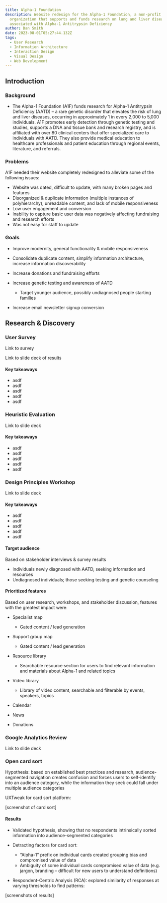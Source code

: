 ```yaml
---
title: Alpha-1 Foundation
description: Website redesign for the Alpha-1 Foundation, a non-profit
  organization that supports and funds research on lung and liver diseases
  associated with Alpha-1 Antitrypsin Deficiency
author: Dan Smith
date: 2023-08-01T05:27:44.132Z
tags:
  - User Research
  - Information Architecture
  - Interaction Design
  - Visual Design
  - Web Development
---
```

## Introduction

### Background

* The Alpha-1 Foundation (A1F) funds research for Alpha-1 Antitrypsin Deficiency (AATD) – a rare genetic disorder that elevates the risk of lung and liver diseases, occurring in approximately 1 in every 2,000 to 5,000 individuals. A1F promotes early detection through genetic testing and studies, supports a DNA and tissue bank and research registry, and is affiliated with over 80 clinical centers that offer specialized care to individuals with AATD. They also provide medical education to healthcare professionals and patient education through regional events, literature, and referrals.

### Problems

A1F needed their website completely redesigned to alleviate some of the following issues:

* Website was dated, difficult to update, with many broken pages and features
* Disorganized & duplicate information (multiple instances of polyhierarchy), unreadable content, and lack of mobile responsiveness
* Low user engagement and conversion
* Inability to capture basic user data was negatively affecting fundraising and research efforts
* Was not easy for staff to update

### Goals

* Improve modernity, general functionality & mobile responsiveness
* Consolidate duplicate content, simplify information architecture, increase information discoverability
* Increase donations and fundraising efforts
* Increase genetic testing and awareness of AATD

  * Target younger audience, possibly undiagnosed people starting families
* Increase email newsletter signup conversion

## Research & Discovery

### User Survey

Link to survey

Link to slide deck of results

#### Key takeaways

* asdf
* asdf
* asdf
* asdf
* asdf

### Heuristic Evaluation

Link to slide deck

#### Key takeaways

* asdf
* asdf
* asdf
* asdf
* asdf

### Design Principles Workshop

Link to slide deck

#### Key takeaways

* asdf
* asdf
* asdf
* asdf
* asdf

#### Target audience

Based on stakeholder interviews & survey results

* Individuals newly diagnosed with AATD, seeking information and resources
* Undiagnosed individuals; those seeking testing and genetic counseling

#### Prioritized features

Based on user research, workshops, and stakeholder discussion, features with the greatest impact were:

* Specialist map

  * Gated content / lead generation
* Support group map

  * Gated content / lead generation
* Resource library

  * Searchable resource section for users to find relevant information and materials about Alpha-1 and related topics
* Video library

  * Library of video content, searchable and filterable by events, speakers, topics
* Calendar
* News
* Donations

### Google Analytics Review

Link to slide deck

### Open card sort

Hypothesis: based on established best practices and research, audience-segmented navigation creates confusion and forces users to self-identify into an audience category, while the information they seek could fall under multiple audience categories

UXTweak for card sort platform:

\[screenshot of card sort]

#### Results

* Validated hypothesis, showing that no respondents intrinsically sorted information into audience-segmented categories
* Detracting factors for card sort:

  * “Alpha-1” prefix on individual cards created grouping bias and compromised value of data
  * Ambiguity of some individual cards compromised value of data (e.g. jargon, branding – difficult for new users to understand definitions)
* Respondent-Centric Analysis (RCA): explored similarity of responses at varying thresholds to find patterns:

\[screenshots of results]